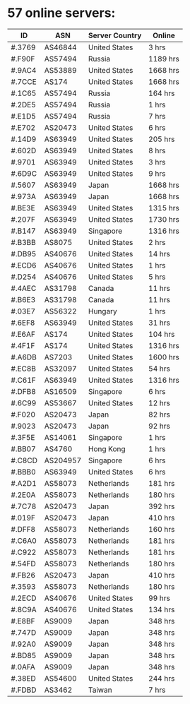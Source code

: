 # 57 online servers:

| ID | ASN | Server Country | Online |
| ------ | ------ | ------ | ------ |
| #.3769 | AS46844 | United States | 3 hrs |
| #.F90F | AS57494 | Russia | 1189 hrs |
| #.9AC4 | AS53889 | United States | 1668 hrs |
| #.7CCE | AS174 | United States | 1668 hrs |
| #.1C65 | AS57494 | Russia | 164 hrs |
| #.2DE5 | AS57494 | Russia | 1 hrs |
| #.E1D5 | AS57494 | Russia | 7 hrs |
| #.E702 | AS20473 | United States | 6 hrs |
| #.14D9 | AS63949 | United States | 205 hrs |
| #.602D | AS63949 | United States | 8 hrs |
| #.9701 | AS63949 | United States | 3 hrs |
| #.6D9C | AS63949 | United States | 9 hrs |
| #.5607 | AS63949 | Japan | 1668 hrs |
| #.973A | AS63949 | Japan | 1668 hrs |
| #.BE3E | AS63949 | United States | 1315 hrs |
| #.207F | AS63949 | United States | 1730 hrs |
| #.B147 | AS63949 | Singapore | 1316 hrs |
| #.B3BB | AS8075 | United States | 2 hrs |
| #.DB95 | AS40676 | United States | 14 hrs |
| #.ECD6 | AS40676 | United States | 1 hrs |
| #.D254 | AS40676 | United States | 5 hrs |
| #.4AEC | AS31798 | Canada | 11 hrs |
| #.B6E3 | AS31798 | Canada | 11 hrs |
| #.03E7 | AS56322 | Hungary | 1 hrs |
| #.6EF8 | AS63949 | United States | 31 hrs |
| #.E6AF | AS174 | United States | 104 hrs |
| #.4F1F | AS174 | United States | 1316 hrs |
| #.A6DB | AS7203 | United States | 1600 hrs |
| #.EC8B | AS32097 | United States | 54 hrs |
| #.C61F | AS63949 | United States | 1316 hrs |
| #.DFB8 | AS16509 | Singapore | 6 hrs |
| #.6C99 | AS53667 | United States | 12 hrs |
| #.F020 | AS20473 | Japan | 82 hrs |
| #.9023 | AS20473 | Japan | 92 hrs |
| #.3F5E | AS14061 | Singapore | 1 hrs |
| #.BB07 | AS4760 | Hong Kong | 1 hrs |
| #.C8CD | AS204957 | Singapore | 6 hrs |
| #.BBB0 | AS63949 | United States | 6 hrs |
| #.A2D1 | AS58073 | Netherlands | 181 hrs |
| #.2E0A | AS58073 | Netherlands | 180 hrs |
| #.7C78 | AS20473 | Japan | 392 hrs |
| #.019F | AS20473 | Japan | 410 hrs |
| #.DFF8 | AS58073 | Netherlands | 160 hrs |
| #.C6A0 | AS58073 | Netherlands | 181 hrs |
| #.C922 | AS58073 | Netherlands | 181 hrs |
| #.54FD | AS58073 | Netherlands | 180 hrs |
| #.FB26 | AS20473 | Japan | 410 hrs |
| #.3593 | AS58073 | Netherlands | 180 hrs |
| #.2ECD | AS40676 | United States | 99 hrs |
| #.8C9A | AS40676 | United States | 134 hrs |
| #.E8BF | AS9009 | Japan | 348 hrs |
| #.747D | AS9009 | Japan | 348 hrs |
| #.92A0 | AS9009 | Japan | 348 hrs |
| #.BD85 | AS9009 | Japan | 348 hrs |
| #.0AFA | AS9009 | Japan | 348 hrs |
| #.38ED | AS54600 | United States | 244 hrs |
| #.FDBD | AS3462 | Taiwan | 7 hrs |

